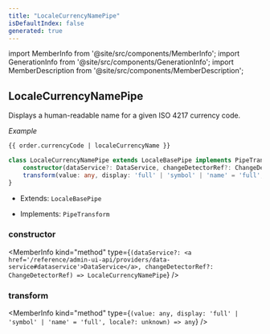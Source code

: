 ```yaml
---
title: "LocaleCurrencyNamePipe"
isDefaultIndex: false
generated: true
---
```

<!-- This file was generated from the Vendure source. Do not modify. Instead, re-run the "docs:build" script -->
import MemberInfo from '@site/src/components/MemberInfo';
import GenerationInfo from '@site/src/components/GenerationInfo';
import MemberDescription from '@site/src/components/MemberDescription';


## LocaleCurrencyNamePipe

<GenerationInfo sourceFile="packages/admin-ui/src/lib/core/src/shared/pipes/locale-currency-name.pipe.ts" sourceLine="18" packageName="@vendure/admin-ui" />

Displays a human-readable name for a given ISO 4217 currency code.

*Example*

```HTML
{{ order.currencyCode | localeCurrencyName }}
```

```ts title="Signature"
class LocaleCurrencyNamePipe extends LocaleBasePipe implements PipeTransform {
    constructor(dataService?: DataService, changeDetectorRef?: ChangeDetectorRef)
    transform(value: any, display: 'full' | 'symbol' | 'name' = 'full', locale?: unknown) => any;
}
```
* Extends: <code>LocaleBasePipe</code>


* Implements: <code>PipeTransform</code>



<div className="members-wrapper">

### constructor

<MemberInfo kind="method" type={`(dataService?: <a href='/reference/admin-ui-api/providers/data-service#dataservice'>DataService</a>, changeDetectorRef?: ChangeDetectorRef) => LocaleCurrencyNamePipe`}   />


### transform

<MemberInfo kind="method" type={`(value: any, display: 'full' | 'symbol' | 'name' = 'full', locale?: unknown) => any`}   />




</div>

